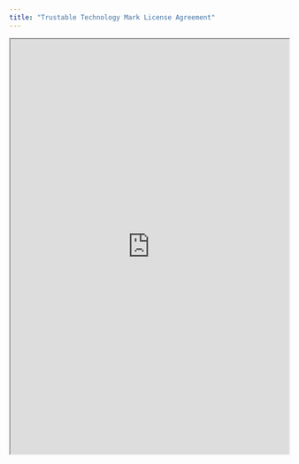 ```yaml
---
title: "Trustable Technology Mark License Agreement"
---
```



<iframe height="750" width="100%" src="https://ewelton.github.io/ktest/wiki.html#Trustable%20Technology%20Mark%20License%20Agreement"></iframe>
